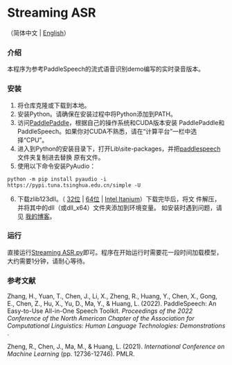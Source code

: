 # Streaming ASR

（简体中文 | [English](README.en.md)）

### 介绍
本程序为参考PaddleSpeech的流式语音识别demo编写的实时录音版本。

### 安装
1. 将仓库克隆或下载到本地。
2. 安装Python。请确保在安装过程中将Python添加到PATH。
3. 访问[PaddlePaddle](https://www.paddlepaddle.org.cn/)，根据自己的操作系统和CUDA版本安装
   PaddlePaddle和PaddleSpeech。如果你对CUDA不熟悉，请在“计算平台”一栏中选择“CPU”。
4. 进入到Python的安装目录下，打开Lib\site-packages，并把[paddlespeech](paddlespeech)文件夹复制进去替换
   原有文件。
5. 使用以下命令安装PyAudio：
```shell
python -m pip install pyaudio -i https://pypi.tuna.tsinghua.edu.cn/simple -U
```
6. 下载zlib123dll。（
   [32位](http://www.winimage.com/zLibDll/zlib123dll.zip) | 
   [64位](http://www.winimage.com/zLibDll/zlib123dllx64.zip) | 
   [Intel Itanium](http://www.winimage.com/zLibDll/zlib123dllia64.zip)）下载完毕后，将文
   件解压，并将其中的dll（或dll_x64）文件夹添加到环境变量。
如安装时遇到问题，请见
[我的博客](https://blog.csdn.net/weixin_48978134/article/details/125686296)。

### 运行
直接运行[Streaming ASR.py](Streaming%20ASR.py)即可。程序在开始运行时需要花一段时间加载模型，大约需要1分钟，请耐心等待。

### 参考文献
Zhang, H., Yuan, T., Chen, J., Li, X., Zheng, R., Huang, Y., Chen, X., Gong, 
E., Chen, Z., Hu, X., Yu, D., Ma, Y., & Huang, L. (2022). PaddleSpeech: An 
Easy-to-Use All-in-One Speech Toolkit. 
_Proceedings of the 2022 Conference of the North American Chapter of the Association for Computational Linguistics: Human Language Technologies: Demonstrations_
.

Zheng, R., Chen, J., Ma, M., & Huang, L. (2021). 
_International Conference on Machine Learning_ (pp. 12736-12746). PMLR.